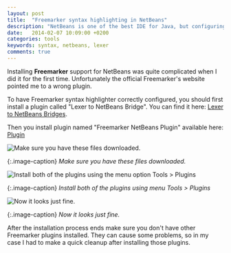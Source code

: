```yaml
---
layout: post
title:  "Freemarker syntax highlighting in NetBeans"
description: "NetBeans is one of the best IDE for Java, but configuring it with Freemarker can be painful"
date:   2014-02-07 10:09:00 +0200
categories: tools
keywords: syntax, netbeans, lexer
comments: true
---
```


Installing **Freemarker** support for NetBeans was quite complicated when I did it for the first time. Unfortunately the official Freemarker's website pointed me to a wrong plugin.

To have Freemarker syntax highlighter correctly configured, you should first install a plugin called "Lexer to NetBeans Bridge". You can find it here: [Lexer to NetBeans Bridges][lexer].

Then you install plugin named "Freemarker NetBeans Plugin" available here: [Plugin][plugin]

![Make sure you have these files downloaded.]({{site.url}}/assets/2014-02-07/netbeans1.png)

{:.image-caption}
*Make sure you have these files downloaded.*

![Install both of the plugins using the menu option Tools > Plugins]({{site.url}}/assets/2014-02-07/netbeans2.png)

{:.image-caption}
*Install both of the plugins using menu Tools > Plugins*

![Now it looks just fine.]({{site.url}}/assets/2014-02-07/netbeans3.png)

{:.image-caption}
*Now it looks just fine.*

After the installation process ends make sure you don't have other Freemarker plugins installed. They can cause some problems, so in my case I had to make a quick cleanup after installing those plugins.

[lexer]: http://bits.netbeans.org/maven2/org/netbeans/modules/org-netbeans-modules-lexer-nbbridge/RELEASE71/

[plugin]: http://plugins.netbeans.org/plugin/52115/freemarker-netbeans-plugin
